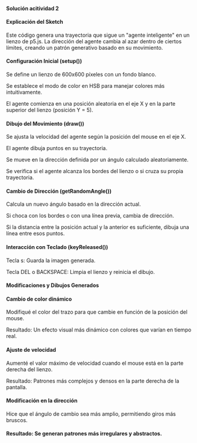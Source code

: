 #### Solución acitividad 2

#### Explicación del Sketch
Este código genera una trayectoria que sigue un "agente inteligente" en un lienzo de p5.js. La dirección del agente cambia al azar dentro de ciertos límites, creando un patrón generativo basado en su movimiento.

#### Configuración Inicial (setup())

Se define un lienzo de 600x600 píxeles con un fondo blanco.

Se establece el modo de color en HSB para manejar colores más intuitivamente.

El agente comienza en una posición aleatoria en el eje X y en la parte superior del lienzo (posición Y = 5).

#### Dibujo del Movimiento (draw())

Se ajusta la velocidad del agente según la posición del mouse en el eje X.

El agente dibuja puntos en su trayectoria.

Se mueve en la dirección definida por un ángulo calculado aleatoriamente.

Se verifica si el agente alcanza los bordes del lienzo o si cruza su propia trayectoria.

#### Cambio de Dirección (getRandomAngle())

Calcula un nuevo ángulo basado en la dirección actual.

Si choca con los bordes o con una línea previa, cambia de dirección.

Si la distancia entre la posición actual y la anterior es suficiente, dibuja una línea entre esos puntos.

#### Interacción con Teclado (keyReleased())

Tecla s: Guarda la imagen generada.

Tecla DEL o BACKSPACE: Limpia el lienzo y reinicia el dibujo.

#### Modificaciones y Dibujos Generados
#### Cambio de color dinámico

Modifiqué el color del trazo para que cambie en función de la posición del mouse.

Resultado: Un efecto visual más dinámico con colores que varían en tiempo real.

#### Ajuste de velocidad

Aumenté el valor máximo de velocidad cuando el mouse está en la parte derecha del lienzo.

Resultado: Patrones más complejos y densos en la parte derecha de la pantalla.

#### Modificación en la dirección

Hice que el ángulo de cambio sea más amplio, permitiendo giros más bruscos.

#### Resultado: Se generan patrones más irregulares y abstractos.
